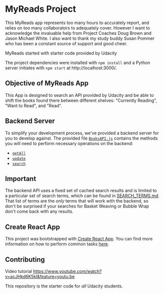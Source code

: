 # MyReads Project

This MyReads app represents too many hours to accurately report, and relies on too many collaborators to adequately cover. However I want to acknowledge the invaluable help from Project Coaches Doug Brown and Jason Michael White. I also want to thank my study buddy Susan Pommer who has been a constant source of support and good cheer.

MyReads started with starter code provided by Udacity

The project dependencies were installed with `npm install` and a Python server initiates with `npm start` at http://localhost:3000/.

## Objective of MyReads App

This App is designed to search an API provided by Udacity and be able to shift the books found there between different shelves: "Currently Reading", "Want to Read", and "Read".


## Backend Server

To simplify your development process, we've provided a backend server for you to develop against. The provided file [`BooksAPI.js`](src/BooksAPI.js) contains the methods you will need to perform necessary operations on the backend:

* [`getAll`](#getall)
* [`update`](#update)
* [`search`](#search)


## Important
The backend API uses a fixed set of cached search results and is limited to a particular set of search terms, which can be found in [SEARCH_TERMS.md](SEARCH_TERMS.md). That list of terms are the _only_ terms that will work with the backend, so don't be surprised if your searches for Basket Weaving or Bubble Wrap don't come back with any results.

## Create React App

This project was bootstrapped with [Create React App](https://github.com/facebookincubator/create-react-app). You can find more information on how to perform common tasks [here](https://github.com/facebookincubator/create-react-app/blob/master/packages/react-scripts/template/README.md).

## Contributing

Video tutorial https://www.youtube.com/watch?v=acJHkd6K5kI&feature=youtu.be

This repository is the starter code for _all_ Udacity students.
